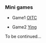 ### Mini games

- Game1 [OITC](./Project1_OITC)

- Game2 [Ying](./Project2_Ying)



To be continued...

